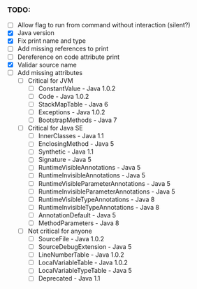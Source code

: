 ### TODO:
- [ ] Allow flag to run from command without interaction (silent?)
- [X] Java version
- [X] Fix print name and type
- [ ] Add missing references to print
- [ ] Dereference on code attribute print
- [X] Validar source name
- [ ] Add missing attributes
  - [ ] Critical for JVM
    - [ ] ConstantValue - Java 1.0.2
    - [ ] Code - Java 1.0.2
    - [ ] StackMapTable - Java 6
    - [ ] Exceptions - Java 1.0.2
    - [ ] BootstrapMethods - Java 7
  - [ ] Critical for Java SE
    - [ ] InnerClasses - Java 1.1
    - [ ] EnclosingMethod - Java 5
    - [ ] Synthetic - Java 1.1
    - [ ] Signature - Java 5
    - [ ] RuntimeVisibleAnnotations - Java 5
    - [ ] RuntimeInvisibleAnnotations - Java 5
    - [ ] RuntimeVisibleParameterAnnotations - Java 5
    - [ ] RuntimeInvisibleParameterAnnotations - Java 5
    - [ ] RuntimeVisibleTypeAnnotations - Java 8
    - [ ] RuntimeInvisibleTypeAnnotations - Java 8
    - [ ] AnnotationDefault - Java 5
    - [ ] MethodParameters - Java 8
  - [ ] Not critical for anyone
    - [ ] SourceFile - Java 1.0.2
    - [ ] SourceDebugExtension - Java 5
    - [ ] LineNumberTable - Java 1.0.2
    - [ ] LocalVariableTable - Java 1.0.2
    - [ ] LocalVariableTypeTable - Java 5
    - [ ] Deprecated - Java 1.1
